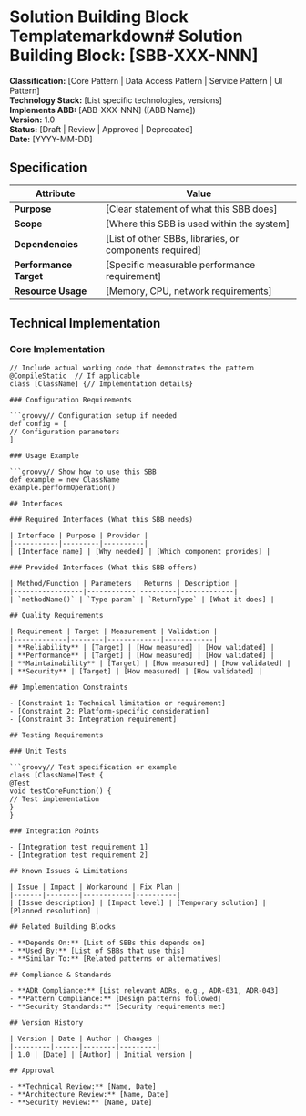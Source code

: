 # Solution Building Block Templatemarkdown# Solution Building Block: [SBB-XXX-NNN]

**Classification:** [Core Pattern | Data Access Pattern | Service Pattern | UI Pattern]  
**Technology Stack:** [List specific technologies, versions]  
**Implements ABB:** [ABB-XXX-NNN] ([ABB Name])  
**Version:** 1.0  
**Status:** [Draft | Review | Approved | Deprecated]  
**Date:** [YYYY-MM-DD]

## Specification

| Attribute              | Value                                                   |
| ---------------------- | ------------------------------------------------------- |
| **Purpose**            | [Clear statement of what this SBB does]                 |
| **Scope**              | [Where this SBB is used within the system]              |
| **Dependencies**       | [List of other SBBs, libraries, or components required] |
| **Performance Target** | [Specific measurable performance requirement]           |
| **Resource Usage**     | [Memory, CPU, network requirements]                     |

## Technical Implementation

### Core Implementation

````groovy// Primary implementation code
// Include actual working code that demonstrates the pattern
@CompileStatic  // If applicable
class [ClassName] {// Implementation details}

### Configuration Requirements

```groovy// Configuration setup if needed
def config = [
// Configuration parameters
]

### Usage Example

```groovy// Show how to use this SBB
def example = new ClassName
example.performOperation()

## Interfaces

### Required Interfaces (What this SBB needs)

| Interface | Purpose | Provider |
|-----------|---------|----------|
| [Interface name] | [Why needed] | [Which component provides] |

### Provided Interfaces (What this SBB offers)

| Method/Function | Parameters | Returns | Description |
|-----------------|------------|---------|-------------|
| `methodName()` | `Type param` | `ReturnType` | [What it does] |

## Quality Requirements

| Requirement | Target | Measurement | Validation |
|-------------|--------|-------------|------------|
| **Reliability** | [Target] | [How measured] | [How validated] |
| **Performance** | [Target] | [How measured] | [How validated] |
| **Maintainability** | [Target] | [How measured] | [How validated] |
| **Security** | [Target] | [How measured] | [How validated] |

## Implementation Constraints

- [Constraint 1: Technical limitation or requirement]
- [Constraint 2: Platform-specific consideration]
- [Constraint 3: Integration requirement]

## Testing Requirements

### Unit Tests

```groovy// Test specification or example
class [ClassName]Test {
@Test
void testCoreFunction() {
// Test implementation
}
}

### Integration Points

- [Integration test requirement 1]
- [Integration test requirement 2]

## Known Issues & Limitations

| Issue | Impact | Workaround | Fix Plan |
|-------|--------|------------|----------|
| [Issue description] | [Impact level] | [Temporary solution] | [Planned resolution] |

## Related Building Blocks

- **Depends On:** [List of SBBs this depends on]
- **Used By:** [List of SBBs that use this]
- **Similar To:** [Related patterns or alternatives]

## Compliance & Standards

- **ADR Compliance:** [List relevant ADRs, e.g., ADR-031, ADR-043]
- **Pattern Compliance:** [Design patterns followed]
- **Security Standards:** [Security requirements met]

## Version History

| Version | Date | Author | Changes |
|---------|------|--------|---------|
| 1.0 | [Date] | [Author] | Initial version |

## Approval

- **Technical Review:** [Name, Date]
- **Architecture Review:** [Name, Date]
- **Security Review:** [Name, Date]
````
